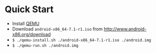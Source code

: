 # Quick Start

- Install [QEMU]
- Download `android-x86_64-7.1-r1.iso` from http://www.android-x86.org/download
- `$ ./qemu-install.sh ./android-x86_64-7.1-r1.iso ./android.img`
- `$ ./qemu-run.sh ./android.img`

[QEMU]: https://www.qemu.org/
